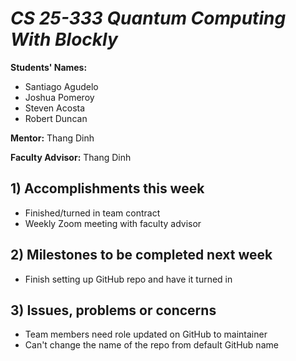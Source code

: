 # *CS 25-333 Quantum Computing With Blockly*

**Students' Names:**
 - Santiago Agudelo 
 - Joshua Pomeroy
 - Steven Acosta
 - Robert Duncan


**Mentor:**
Thang Dinh

**Faculty Advisor:**
Thang Dinh

## 1) Accomplishments this week ##
   - Finished/turned in team contract
   - Weekly Zoom meeting with faculty advisor


## 2) Milestones to be completed next week ##
   - Finish setting up GitHub repo and have it turned in

## 3) Issues, problems or concerns ##
   - Team members need role updated on GitHub to maintainer
   - Can't change the name of the repo from default GitHub name
   
   


